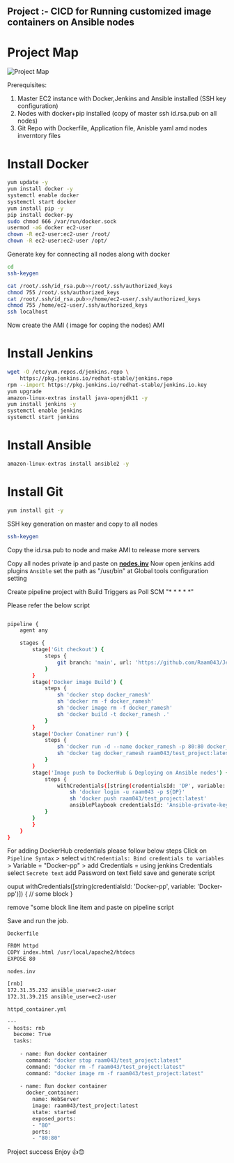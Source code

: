 ## Project :- CICD for Running customized image containers on Ansible nodes


# Project Map
![Project Map](https://user-images.githubusercontent.com/111989928/198696150-0ec910dc-096f-402e-8917-2c719133825e.png)




Prerequisites:
1. Master EC2 instance with Docker,Jenkins and Ansible installed (SSH key configuration)
2. Nodes with docker+pip installed (copy of master ssh id.rsa.pub on all nodes)
3. Git Repo with Dockerfile, Application file, Anisble yaml amd nodes inverntory files


# Install Docker
```sh
yum update -y
yum install docker -y
systemctl enable docker
systemctl start docker
yum install pip -y
pip install docker-py
sudo chmod 666 /var/run/docker.sock
usermod -aG docker ec2-user
chown -R ec2-user:ec2-user /root/
chown -R ec2-user:ec2-user /opt/

```
Generate key for connecting all nodes along with docker
```sh
cd
ssh-keygen
```
```sh
cat /root/.ssh/id_rsa.pub>>/root/.ssh/authorized_keys
chmod 755 /root/.ssh/authorized_keys
cat /root/.ssh/id_rsa.pub>>/home/ec2-user/.ssh/authorized_keys
chmod 755 /home/ec2-user/.ssh/authorized_keys
ssh localhost
```
Now create the AMI ( image for coping the nodes)
AMI

# Install Jenkins
```sh
wget -O /etc/yum.repos.d/jenkins.repo \
    https://pkg.jenkins.io/redhat-stable/jenkins.repo
rpm --import https://pkg.jenkins.io/redhat-stable/jenkins.io.key
yum upgrade
amazon-linux-extras install java-openjdk11 -y
yum install jenkins -y
systemctl enable jenkins
systemctl start jenkins
```

# Install Ansible 
```sh
amazon-linux-extras install ansible2 -y
```

# Install Git
```sh
yum install git -y
```

SSH key generation on master and copy to all nodes

```sh
ssh-keygen
```
Copy the id.rsa.pub to node and make AMI to release more servers

Copy all nodes private ip and paste on **[nodes.inv](https://github.com/Raam043/CICD_Project-Deploy_Webapp_to_docker_containers_using_Ansible-LINUX/blob/2360cc582c9fe661424b4dde6e6ffb77d44c3547/nodes.inv)**
Now open jenkins add plugins `Ansible` set the path as "/usr/bin" at Global tools configuration setting

Create pipeline project with Build Triggers as Poll SCM "* * * * *"

Please refer the below script 
```sh

pipeline {
    agent any

    stages {
        stage('Git checkout') {
            steps {
                git branch: 'main', url: 'https://github.com/Raam043/Jenkins-project-test.git'
            }
        }
        stage('Docker image Build') {
            steps {
                sh 'docker stop docker_ramesh'
                sh 'docker rm -f docker_ramesh'
                sh 'docker image rm -f docker_ramesh'
                sh 'docker build -t docker_ramesh .'
            }
        }
        stage('Docker Conatiner run') {
            steps {
                sh 'docker run -d --name docker_ramesh -p 80:80 docker_ramesh'
                sh 'docker tag docker_ramesh raam043/test_project:latest'
            }
        }
        stage('Image push to DockerHub & Deploying on Ansible nodes') {
            steps {
                withCredentials([string(credentialsId: 'DP', variable: 'DP')]) {
                    sh 'docker login -u raam043 -p ${DP}'
                    sh 'docker push raam043/test_project:latest'
                    ansiblePlaybook credentialsId: 'Ansible-private-key', disableHostKeyChecking: true, installation: 'ansible', inventory: 'nodes.inv', playbook: 'httpd_container.yml'
            }
        }
        }
    }
}


```

For adding DockerHub credentials please follow below steps
Click on `Pipeline Syntax` > select `withCredentials: Bind credentials to variables` > Variable = "Docker-pp" > add Credentials = using jenkins Credentials 
select `Secrete text` add Password on text field save and generate script

ouput
withCredentials([string(credentialsId: 'Docker-pp', variable: 'Docker-pp')]) {
    // some block
}

remove "some block line item and paste on pipeline script

Save and run the job.



`Dockerfile`
```sh
FROM httpd
COPY index.html /usr/local/apache2/htdocs
EXPOSE 80
```


`nodes.inv`
```sh
[rnb]
172.31.35.232 ansible_user=ec2-user
172.31.39.215 ansible_user=ec2-user
```

`httpd_container.yml`
```sh
---
- hosts: rnb
  become: True
  tasks:
        
    - name: Run docker container
      command: "docker stop raam043/test_project:latest"
      command: "docker rm -f raam043/test_project:latest"
      command: "docker image rm -f raam043/test_project:latest"
      
    - name: Run docker container
      docker_container:
        name: WebServer
        image: raam043/test_project:latest
        state: started
        exposed_ports:
        - "80"
        ports:
        - "80:80"
 ```
 
 
 Project success Enjoy 👍😊
